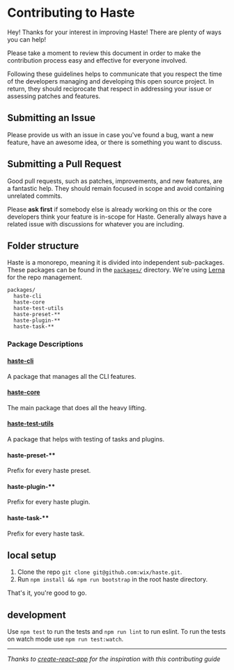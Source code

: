 # Contributing to Haste

Hey! Thanks for your interest in improving Haste! There are plenty of ways you can help!

Please take a moment to review this document in order to make the contribution process easy and effective for everyone involved.

Following these guidelines helps to communicate that you respect the time of the developers managing and developing this open source project. In return, they should reciprocate that respect in addressing your issue or assessing patches and features.

## Submitting an Issue
Please provide us with an issue in case you've found a bug, want a new feature, have an awesome idea, or there is something you want to discuss.

## Submitting a Pull Request
Good pull requests, such as patches, improvements, and new features, are a fantastic help. They should remain focused in scope and avoid containing unrelated commits.

Please **ask first** if somebody else is already working on this or the core developers think your feature is in-scope for Haste. Generally always have a related issue with discussions for whatever you are including.

## Folder structure
Haste is a monorepo, meaning it is divided into independent sub-packages.
These packages can be found in the [`packages/`](https://github.com/wix/haste/tree/master/packages) directory. We're using [Lerna](https://github.com/lerna/lerna) for the repo management.

```
packages/
  haste-cli
  haste-core
  haste-test-utils
  haste-preset-**
  haste-plugin-**
  haste-task-**
```

### Package Descriptions
#### [haste-cli](https://github.com/wix/haste/tree/master/packages/haste-cli)
A package that manages all the CLI features.
#### [haste-core](https://github.com/wix/haste/tree/master/packages/haste-core)
The main package that does all the heavy lifting.
#### [haste-test-utils](https://github.com/wix/haste/tree/master/packages/haste-test-utils)
A package that helps with testing of tasks and plugins.
#### haste-preset-**
Prefix for every haste preset.
#### haste-plugin-**
Prefix for every haste plugin.
#### haste-task-**
Prefix for every haste task.

## local setup
1. Clone the repo `git clone git@github.com:wix/haste.git`.
2. Run `npm install && npm run bootstrap` in the root haste directory.

That's it, you're good to go.
## development
Use `npm test` to run the tests and `npm run lint` to run eslint. To run the tests on watch mode use `npm run test:watch`.

------------

*Thanks to [create-react-app](https://github.com/facebookincubator/create-react-app/blob/master/CONTRIBUTING.md) for the inspiration with this contributing guide*
